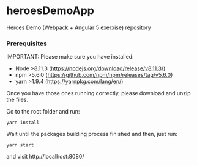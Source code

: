 # heroesDemoApp
Heroes Demo (Webpack + Angular 5 exerxise) repository

### Prerequisites
IMPORTANT: Please make sure you have installed:
  - Node >8.11.3 (https://nodejs.org/download/release/v8.11.3/)
  - npm >5.6.0 (https://github.com/npm/npm/releases/tag/v5.6.0)
  - yarn >1.9.4 (https://yarnpkg.com/lang/en/)

Once you have those ones running correctly, please download and unzip the files.

Go to the root folder and run:
```shell
yarn install
```

Wait until the packages building process finished and then, just run:
```shell
yarn start
```
and visit http://localhost:8080/